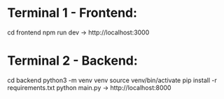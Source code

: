 # Terminal 1 - Frontend:
  cd frontend
  npm run dev
  → http://localhost:3000

# Terminal 2 - Backend:
  cd backend
  python3 -m venv venv
  source venv/bin/activate
  pip install -r requirements.txt
  python main.py
  → http://localhost:8000